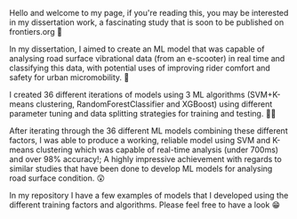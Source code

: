 Hello and welcome to my page, if you're reading this, you may be interested in my dissertation work, a fascinating study that is soon to be
published on frontiers.org 📰

In my dissertation, I aimed to create an ML model that was capable of analysing road surface vibrational data (from an e-scooter) 
in real time and classifying this data, with potential uses of improving rider comfort and safety for urban micromobility. 📜

I created 36 different iterations of models using 3 ML algorithms (SVM+K-means clustering, RandomForestClassifier and XGBoost)
using different parameter tuning and data splitting strategies for training and testing. 🧑‍💻

After iterating through the 36 different ML models combining these different factors, I was able to produce a working, reliable model using SVM 
and K-means clustering which was capable of real-time analysis (under 700ms) and over 98% accuracy!; A highly impressive achievement with 
regards to similar studies that have been done to develop ML models for analysing road surface condition. 😲

In my repository I have a few examples of models that I developed using the different training factors and algorithms. Please 
feel free to have a look 😁
